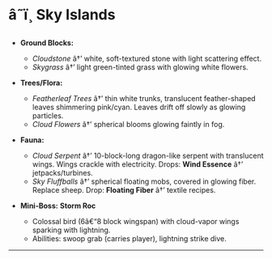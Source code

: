 ﻿# â˜ï¸ Sky Islands

- **Ground Blocks:**

  - _Cloudstone_ â†’ white, soft-textured stone with light scattering effect.
  - _Skygrass_ â†’ light green-tinted grass with glowing white flowers.

- **Trees/Flora:**

  - _Featherleaf Trees_ â†’ thin white trunks, translucent feather-shaped leaves shimmering pink/cyan. Leaves drift off slowly as glowing particles.
  - _Cloud Flowers_ â†’ spherical blooms glowing faintly in fog.

- **Fauna:**

  - _Cloud Serpent_ â†’ 10-block-long dragon-like serpent with translucent wings. Wings crackle with electricity. Drops: **Wind Essence** â†’ jetpacks/turbines.
  - _Sky Fluffballs_ â†’ spherical floating mobs, covered in glowing fiber. Replace sheep. Drop: **Floating Fiber** â†’ textile recipes.

- **Mini-Boss:** **Storm Roc**

  - Colossal bird (6â€“8 block wingspan) with cloud-vapor wings sparking with lightning.
  - Abilities: swoop grab (carries player), lightning strike dive.

---

#

